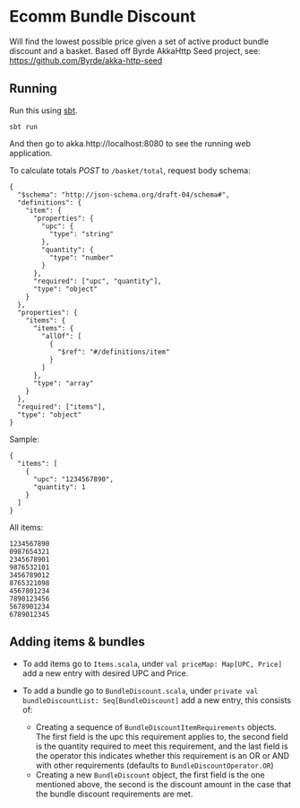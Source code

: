 # Ecomm Bundle Discount

Will find the lowest possible price given a set of active product bundle discount and a basket.
Based off Byrde AkkaHttp Seed project, see: https://github.com/Byrde/akka-http-seed

## Running

Run this using [sbt](akka.http://www.scala-sbt.org/).

```
sbt run
```

And then go to akka.http://localhost:8080 to see the running web application.

To calculate totals *POST* to `/basket/total`, request body schema:
```
{
  "$schema": "http://json-schema.org/draft-04/schema#",
  "definitions": {
    "item": {
      "properties": {
        "upc": {
          "type": "string"
        },
        "quantity": {
          "type": "number"
        }
      },
      "required": ["upc", "quantity"],
      "type": "object"
    }
  },
  "properties": {
    "items": {
      "items": {
        "allOf": [
          {
            "$ref": "#/definitions/item"
          }
        ]
      },
      "type": "array"
    }
  },
  "required": ["items"],
  "type": "object"
}
```

Sample:
```
{
  "items": [
    {
      "upc": "1234567890",
      "quantity": 1
    }
  ]
}
```

All items:
```
1234567890
0987654321
2345678901
9876532101
3456789012
8765321098
4567801234
7890123456
5678901234
6789012345
```

## Adding items & bundles

- To add items go to ```Items.scala```, under ```val priceMap: Map[UPC, Price]``` add a new entry with desired UPC and Price.

- To add a bundle go to ```BundleDiscount.scala```, under ```private val bundleDiscountList: Seq[BundleDiscount]``` add a new entry, this consists of:
    - Creating a sequence of ```BundleDiscountItemRequirements``` objects. The first field is the upc this requirement applies to,
    the second field is the quantity required to meet this requirement, and the last field is the operator this indicates
    whether this requirement is an OR or AND with other requirements (defaults to ```BundleDiscountOperator.OR```)
    - Creating a new ```BundleDiscount``` object, the first field is the one mentioned above, the second is the discount amount
    in the case that the bundle discount requirements are met.